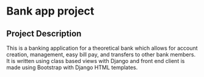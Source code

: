 # Bank app project

## Project Description
This is a banking application for a theoretical bank which allows for account creation, management, easy bill pay, and transfers to other bank members.
It is written using class based views with Django and front end client is made using Bootstrap with Django HTML templates.
